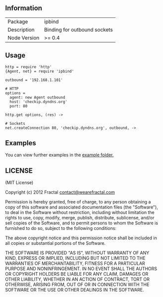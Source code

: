 ## Information

<table>
<tr> 
<td>Package</td><td>ipbind</td>
</tr>
<tr>
<td>Description</td>
<td>Binding for outbound sockets</td>
</tr>
<tr>
<td>Node Version</td>
<td>>= 0.4</td>
</tr>
</table>

## Usage

```coffee-script
http = require 'http'
{Agent, net} = require 'ipbind'

outbound = '192.168.1.101'

# HTTP
options =
  agent: new Agent outbound
  host: 'checkip.dyndns.org'
  port: 80

http.get options, (res) ->

# Sockets
net.createConnection 80, 'checkip.dyndns.org', outbound, ->

```

## Examples

You can view further examples in the [example folder.](https://github.com/wearefractal/ipbind/tree/master/examples)

## LICENSE

(MIT License)

Copyright (c) 2012 Fractal <contact@wearefractal.com>

Permission is hereby granted, free of charge, to any person obtaining
a copy of this software and associated documentation files (the
"Software"), to deal in the Software without restriction, including
without limitation the rights to use, copy, modify, merge, publish,
distribute, sublicense, and/or sell copies of the Software, and to
permit persons to whom the Software is furnished to do so, subject to
the following conditions:

The above copyright notice and this permission notice shall be
included in all copies or substantial portions of the Software.

THE SOFTWARE IS PROVIDED "AS IS", WITHOUT WARRANTY OF ANY KIND,
EXPRESS OR IMPLIED, INCLUDING BUT NOT LIMITED TO THE WARRANTIES OF
MERCHANTABILITY, FITNESS FOR A PARTICULAR PURPOSE AND
NONINFRINGEMENT. IN NO EVENT SHALL THE AUTHORS OR COPYRIGHT HOLDERS BE
LIABLE FOR ANY CLAIM, DAMAGES OR OTHER LIABILITY, WHETHER IN AN ACTION
OF CONTRACT, TORT OR OTHERWISE, ARISING FROM, OUT OF OR IN CONNECTION
WITH THE SOFTWARE OR THE USE OR OTHER DEALINGS IN THE SOFTWARE.
